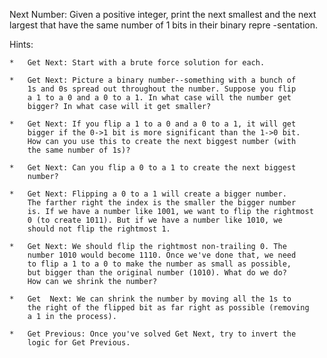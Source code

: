 Next Number: Given a positive integer, print the next smallest and the
next largest that have the same number of 1 bits in their binary repre
-sentation.

Hints:

    *   Get Next: Start with a brute force solution for each.

    *   Get Next: Picture a binary number--something with a bunch of
        1s and 0s spread out throughout the number. Suppose you flip
        a 1 to a 0 and a 0 to a 1. In what case will the number get
        bigger? In what case will it get smaller?

    *   Get Next: If you flip a 1 to a 0 and a 0 to a 1, it will get
        bigger if the 0->1 bit is more significant than the 1->0 bit.
        How can you use this to create the next biggest number (with
        the same number of 1s)?

    *   Get Next: Can you flip a 0 to a 1 to create the next biggest
        number?

    *   Get Next: Flipping a 0 to a 1 will create a bigger number.
        The farther right the index is the smaller the bigger number
        is. If we have a number like 1001, we want to flip the rightmost
        0 (to create 1011). But if we have a number like 1010, we
        should not flip the rightmost 1.

    *   Get Next: We should flip the rightmost non-trailing 0. The
        number 1010 would become 1110. Once we've done that, we need
        to flip a 1 to a 0 to make the number as small as possible,
        but bigger than the original number (1010). What do we do?
        How can we shrink the number?

    *   Get  Next: We can shrink the number by moving all the 1s to 
        the right of the flipped bit as far right as possible (removing
        a 1 in the process).

    *   Get Previous: Once you've solved Get Next, try to invert the
        logic for Get Previous.
